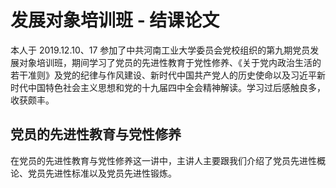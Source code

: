 # 发展对象培训班 - 结课论文

本人于 2019.12.10、17 参加了中共河南工业大学委员会党校组织的第九期党员发展对象培训班，期间学习了党员的先进性教育于党性修养、《关于党内政治生活的若干准则》及党的纪律与作风建设、新时代中国共产党人的历史使命以及习近平新时代中国特色社会主义思想和党的十九届四中全会精神解读。学习过后感触良多，收获颇丰。

## 党员的先进性教育与党性修养

在党员的先进性教育与党性修养这一讲中，主讲人主要跟我们介绍了党员先进性概论、党员先进性标准以及党员先进性锻炼。